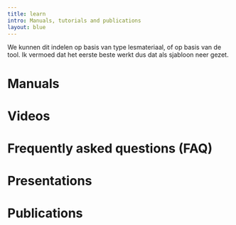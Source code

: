 ```yaml
---
title: learn
intro: Manuals, tutorials and publications
layout: blue
---
```


We kunnen dit indelen op basis van type lesmateriaal, of op basis van de tool. Ik vermoed dat het eerste beste werkt dus dat als sjabloon neer gezet.

# Manuals

# Videos

# Frequently asked questions (FAQ)

# Presentations

# Publications
